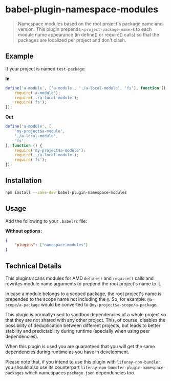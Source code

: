 # babel-plugin-namespace-modules

> Namespace modules based on the root project's package name and version. This
> plugin prepends `<project-package-name>$` to each module name appearance (in
> define() or require() calls) so that the packages are localized per project
> and don't clash.

## Example

If your project is named `test-package`:

**In**

```javascript
define('a-module', ['a-module', './a-local-module', 'fs'], function () {
	require('a-module');
	require('./a-local-module');
	require('fs');
});
```

**Out**

```javascript
define('a-module', [
	'my-project$a-module',
	'./a-local-module',
	'fs',
], function () {
	require('my-project$a-module');
	require('./a-local-module');
	require('fs');
});
```

## Installation

```sh
npm install --save-dev babel-plugin-namespace-modules
```

## Usage

Add the following to your `.babelrc` file:

**Without options:**

```json
{
	"plugins": ["namespace-modules"]
}
```

## Technical Details

This plugins scans modules for AMD `define()` and `require()` calls and rewrites
module name arguments to prepend the root project's name to it.

In case a module belongs to a scoped package, the root project's name is
prepended to the scope name not including the `@`. So, for example:
`@a-scope/a-package` would be converted to `@my-project$a-scope/a-package`.

This plugin is normally used to sandbox dependencies of a whole project so that
they are not shared with any other project. This, of course, disables the
possibility of deduplication between different projects, but leads to better
stability and predictability during runtime (specially when using peer
dependencies).

When this plugin is used you are guaranteed that you will get the same
dependencies during runtime as you have in development.

Please note that, if you intend to use this plugin with `liferay-npm-bundler`,
you should also use its counterpart
`liferay-npm-bundler-plugin-namespace-packages` which namespaces `package.json`
dependencies too.
